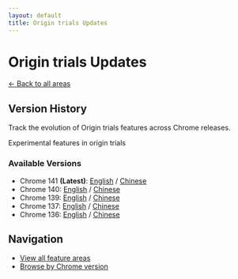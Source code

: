 ```yaml
---
layout: default
title: Origin trials Updates
---
```


# Origin trials Updates

[← Back to all areas](../index.html)

## Version History

Track the evolution of Origin trials features across Chrome releases.

Experimental features in origin trials

### Available Versions

- Chrome 141 **(Latest)**: [English](./chrome-141-en.html) / [Chinese](./chrome-141-zh.html)
- Chrome 140: [English](./chrome-140-en.html) / [Chinese](./chrome-140-zh.html)
- Chrome 139: [English](./chrome-139-en.html) / [Chinese](./chrome-139-zh.html)
- Chrome 137: [English](./chrome-137-en.html) / [Chinese](./chrome-137-zh.html)
- Chrome 136: [English](./chrome-136-en.html) / [Chinese](./chrome-136-zh.html)

## Navigation

- [View all feature areas](../index.html)
- [Browse by Chrome version](../../versions/index.html)
